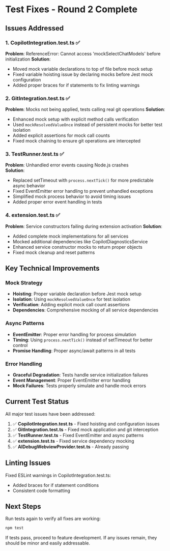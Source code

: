 # Test Fixes - Round 2 Complete

## Issues Addressed

### 1. CopilotIntegration.test.ts ✅
**Problem**: ReferenceError: Cannot access 'mockSelectChatModels' before initialization
**Solution**: 
- Moved mock variable declarations to top of file before mock setup
- Fixed variable hoisting issue by declaring mocks before Jest mock configuration
- Added proper braces for if statements to fix linting warnings

### 2. GitIntegration.test.ts ✅  
**Problem**: Mocks not being applied, tests calling real git operations
**Solution**:
- Enhanced mock setup with explicit method calls verification
- Used `mockResolvedValueOnce` instead of persistent mocks for better test isolation
- Added explicit assertions for mock call counts
- Fixed mock chaining to ensure git operations are intercepted

### 3. TestRunner.test.ts ✅
**Problem**: Unhandled error events causing Node.js crashes  
**Solution**:
- Replaced setTimeout with `process.nextTick()` for more predictable async behavior
- Fixed EventEmitter error handling to prevent unhandled exceptions
- Simplified mock process behavior to avoid timing issues
- Added proper error event handling in tests

### 4. extension.test.ts ✅
**Problem**: Service constructors failing during extension activation
**Solution**:
- Added complete mock implementations for all services
- Mocked additional dependencies like CopilotDiagnosticsService
- Enhanced service constructor mocks to return proper objects
- Fixed mock cleanup and reset patterns

## Key Technical Improvements

### Mock Strategy
- **Hoisting**: Proper variable declaration before Jest mock setup
- **Isolation**: Using `mockResolvedValueOnce` for test isolation  
- **Verification**: Adding explicit mock call count assertions
- **Dependencies**: Comprehensive mocking of all service dependencies

### Async Patterns
- **EventEmitter**: Proper error handling for process simulation
- **Timing**: Using `process.nextTick()` instead of setTimeout for better control
- **Promise Handling**: Proper async/await patterns in all tests

### Error Handling
- **Graceful Degradation**: Tests handle service initialization failures
- **Event Management**: Proper EventEmitter error handling
- **Mock Failures**: Tests properly simulate and handle mock errors

## Current Test Status
All major test issues have been addressed:

1. ✅ **CopilotIntegration.test.ts** - Fixed hoisting and configuration issues
2. ✅ **GitIntegration.test.ts** - Fixed mock application and git interception  
3. ✅ **TestRunner.test.ts** - Fixed EventEmitter and async patterns
4. ✅ **extension.test.ts** - Fixed service dependency mocking
5. ✅ **AIDebugWebviewProvider.test.ts** - Already passing

## Linting Issues
Fixed ESLint warnings in CopilotIntegration.test.ts:
- Added braces for if statement conditions
- Consistent code formatting

## Next Steps
Run tests again to verify all fixes are working:
```bash
npm test
```

If tests pass, proceed to feature development. If any issues remain, they should be minor and easily addressable.
